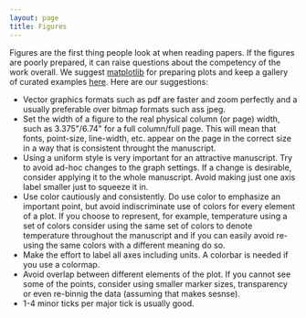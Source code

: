 ```yaml
---
layout: page
title: Figures
---
```


Figures are the first thing people look at when reading papers. If the figures are poorly prepared, it can raise questions about the competency of the work overall. We suggest [matplotlib](https://matplotlib.org/) for preparing plots and keep a gallery of curated examples [here](https://github.com/mpmdean/matplotlib_examples). Here are our suggestions:

* Vector graphics formats such as pdf are faster and zoom perfectly and a usually preferable over bitmap formats such ass jpeg.
* Set the width of a figure to the real physical column (or page) width, such as 3.375"/6.74" for a full column/full page. This will mean that fonts, point-size, line-width, etc. appear on the page in the correct size in a way that is consistent throught the manuscript.
* Using a uniform style is very important for an attractive manuscript. Try to avoid ad-hoc changes to the graph settings. If a change is desirable, consider applying it to the whole manuscript. Avoid making just one axis label smaller just to squeeze it in.
* Use color cautiously and consistently. Do use color to emphasize an important point, but avoid indiscriminate use of colors for every element of a plot. If you choose to represent, for example, temperature using a set of colors consider using the same set of colors to denote temperature throughout the manuscript and if you can easily avoid re-using the same colors with a different meaning do so.
* Make the effort to label all axes including units. A colorbar is needed if you use a colormap.
* Avoid overlap between different elements of the plot. If you cannot see some of the points, consider using smaller marker sizes, transparency or even re-binnig the data (assuming that makes sesnse).
* 1-4 minor ticks per major tick is usually good.

